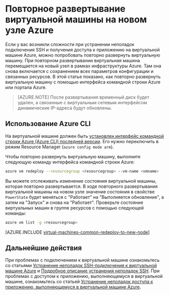 <properties 
	pageTitle="Повторное развертывание виртуальных машин Linux | Microsoft Azure" 
	description="В этой статье описывается, как повторно развернуть виртуальные машины Linux для устранения проблем подключения по протоколу SSH." 
	services="virtual-machines-linux" 
	documentationCenter="virtual-machines" 
	authors="iainfoulds" 
	manager="timlt"
	tags="azure-resource-manager,top-support-issue" 
/>
	

<tags 
	ms.service="virtual-machines-linux" 
	ms.devlang="na" 
	ms.topic="support-article" 
	ms.tgt_pltfrm="vm-linux"
	ms.workload="infrastructure" 
	ms.date="09/19/2016" 
	ms.author="iainfou" 
/>

# Повторное развертывание виртуальной машины на новом узле Azure

Если у вас возникли сложности при устранении неполадок подключения SSH и получения доступа к приложению на виртуальной машине Azure, можно попробовать повторно развернуть виртуальную машину. При повторном развертывании виртуальная машина перемещается на новый узел в рамках инфраструктуры Azure. Там она снова включается с сохранением всех параметров конфигурации и связанных ресурсов. В этой статье показано, как повторно развернуть виртуальную машину с помощью интерфейса командной строки Azure или портала Azure.

> [AZURE.NOTE] После развертывания временный диск будет удален, а связанные с виртуальным сетевым интерфейсом динамические IP-адреса будут обновлены.


## Использование Azure CLI

На виртуальной машине должен быть [установлен интерфейс командной строки Azure (Azure CLI) последней версии](../xplat-cli-install.md). Его нужно переключить в режим Resource Manager (`azure config mode arm`).

Чтобы повторно развернуть виртуальную машину, выполните следующую команду интерфейса командной строки Azure:

```bash
azure vm redeploy --resourcegroup <resourcegroup> --vm-name <vmname> 
```

Вы можете отслеживать изменение состояния виртуальной машины, которая повторно развертывается. В ходе повторного развертывания виртуальной машины на новом узле значение состояния в свойстве `PowerState` будет меняться с "Работает" на "Выполняется обновление", а затем на "Запуск" и снова на "Работает". Проверьте состояние виртуальных машин в группе ресурсов с помощью следующей команды:

```bash
azure vm list -g <resourcegroup>
```


[AZURE.INCLUDE [virtual-machines-common-redeploy-to-new-node](../../includes/virtual-machines-common-redeploy-to-new-node.md)]


## Дальнейшие действия
При проблемах с подключением к виртуальной машине ознакомьтесь со статьями [Устранение неполадок SSH-подключения к виртуальной машине Azure](virtual-machines-linux-troubleshoot-ssh-connection.md) и [Подробное описание устранения неполадок SSH](virtual-machines-linux-detailed-troubleshoot-ssh-connection.md). При проблемах с доступом к приложению, выполняющемуся в виртуальной машине, ознакомьтесь со статьей [Устранение неполадок доступа к приложению, выполняющемуся в виртуальной машине Azure](virtual-machines-linux-troubleshoot-app-connection.md).

<!---HONumber=AcomDC_0921_2016-->
